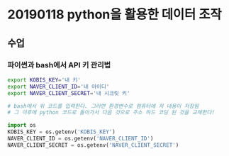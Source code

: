 # 20190118 python을 활용한 데이터 조작

## 수업

### 파이썬과 bash에서 API 키 관리법

```bash
export KOBIS_KEY='내 키'
export NAVER_CLIENT_ID='내 아이디'
export NAVER_CLIENT_SECRET='내 시크릿 키'
```

```python
# bash에서 위 코드를 입력한다. 그러면 환경변수로 컴퓨터에 저 내용이 저장됨
# 그 이후에 python 코드로 돌아가서 다음 것으로 주소 하드 코딩 된 것을 교체한다!

import os
KOBIS_KEY = os.getenv('KOBIS_KEY')
NAVER_CLIENT_ID = os.getenv('NAVER_CLIENT_ID')
NAVER_CLIENT_SECRET = os.getenv('NAVER_CLIENT_SECRET')
```

